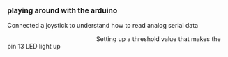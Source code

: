 ### playing around with the arduino

Connected a joystick to understand how to read analog serial data 

<img url="https://github.com/deveshdatwani/arduino/blob/main/images/joystick.jpeg" width=200>
Setting up a threshold value that makes the pin 13 LED light up 

